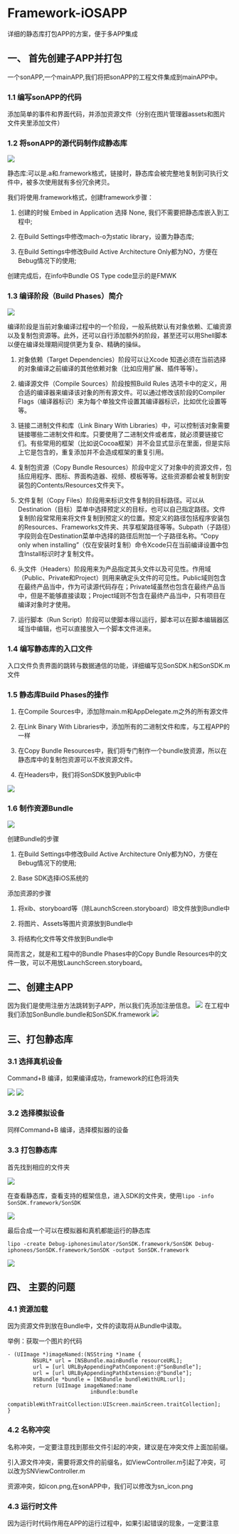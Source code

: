 # Framework-iOSAPP

详细的静态库打包APP的方案，便于多APP集成

## 一、 首先创建子APP并打包

一个sonAPP,一个mainAPP,我们将把sonAPP的工程文件集成到mainAPP中。

### 1.1 编写sonAPP的代码

添加简单的事件和界面代码，并添加资源文件（分别在图片管理器assets和图片文件夹里添加文件）

### 1.2 将sonAPP的源代码制作成静态库

![](https://raw.githubusercontent.com/STShenZhaoliang/STImage/master/Framework-iOSAPP/1%E7%94%9F%E6%88%90%E9%9D%99%E6%80%81%E5%BA%93.gif)

静态库:可以是.a和.framework格式，链接时，静态库会被完整地复制到可执行文件中，被多次使用就有多份冗余拷贝。

我们将使用.framework格式，创建framework步骤：

1. 创建的时候 Embed in Application 选择 None, 我们不需要把静态库嵌入到工程中;

2. 在Build Settings中修改mach-o为static library，设置为静态库;

3. 在Build Settings中修改Build Active Architecture Only都为NO，方便在Bebug情况下的使用;

创建完成后，在info中Bundle OS Type code显示的是FMWK

### 1.3 编译阶段（Build Phases）简介

![](https://raw.githubusercontent.com/STShenZhaoliang/STImage/master/Framework-iOSAPP/2phases%E7%AE%80%E4%BB%8B.gif)

编译阶段是当前对象编译过程中的一个阶段，一般系统默认有对象依赖、汇编资源以及复制包资源等。此外，还可以自行添加额外的阶段，甚至还可以用Shell脚本以便在编译处理期间提供更为复杂、精确的操纵。

1. 对象依赖（Target Dependencies）阶段可以让Xcode 知道必须在当前选择的对象编译之前编译的其他依赖对象（比如应用扩展、插件等等）。

2. 编译源文件（Compile Sources）阶段按照Build Rules 选项卡中的定义，用合适的编译器来编译该对象的所有源文件。可以通过修改该阶段的Compiler Flags（编译器标识）来为每个单独文件设置其编译器标识，比如优化设置等等。

3. 链接二进制文件和库（Link Binary With Libraries）中，可以控制该对象需要链接哪些二进制文件和库。只要使用了二进制文件或者库，就必须要链接它们。有些常用的框架（比如说Cocoa框架）并不会显式显示在里面，但是实际上它是包含的，重复添加并不会造成框架的重复引用。

4. 复制包资源（Copy Bundle Resources）阶段中定义了对象中的资源文件，包括应用程序、图标、界面构造器、视频、模板等等。这些资源都会被复制到安装包的Contents/Resources文件夹下。

5. 文件复制（Copy Files）阶段用来标识文件复制的目标路径。可以从Destination（目标）菜单中选择预定义的目标，也可以自己指定路径。文件复制阶段常常用来将文件复制到预定义的位置。预定义的路径包括程序安装包的Resources、Frameworks文件夹、共享框架路径等等。Subpath（子路径）字段则会在Destination菜单中选择的路径后附加一个子路径名称。“Copy only when installing”（仅在安装时复制）命令Xcode只在当前编译设置中包含Install标识时才复制文件。

6. 头文件（Headers）阶段用来为产品指定其头文件以及可见性。作用域（Public、Private和Project）则用来确定头文件的可见性。Public域则包含在最终产品当中，作为可读源代码存在；Private域虽然也包含在最终产品当中，但是不能够直接读取；Project域则不包含在最终产品当中，只有项目在编译对象时才使用。

7. 运行脚本（Run Script）阶段可以使脚本得以运行，脚本可以在脚本编辑器区域当中编辑，也可以直接放入一个脚本文件进来。

### 1.4 编写静态库的入口文件

入口文件负责界面的跳转与数据通信的功能，详细编写见SonSDK.h和SonSDK.m文件

### 1.5 静态库Build Phases的操作

1. 在Compile Sources中，添加除main.m和AppDelegate.m之外的所有源文件

2. 在Link Binary With Libraries中，添加所有的二进制文件和库，与工程APP的一样

3. 在Copy Bundle Resources中，我们将专门制作一个bundle放资源，所以在静态库中的复制包资源可以不放资源文件。

4. 在Headers中，我们将SonSDK放到Public中

![](https://github.com/STShenZhaoliang/STImage/blob/master/Framework-iOSAPP/3Header.png)

### 1.6 制作资源Bundle

![](https://raw.githubusercontent.com/STShenZhaoliang/STImage/master/Framework-iOSAPP/3Bundle%E5%88%B6%E4%BD%9C.gif)

创建Bundle的步骤

1. 在Build Settings中修改Build Active Architecture Only都为NO，方便在Bebug情况下的使用;

2. Base SDK选择iOS系统的

添加资源的步骤

1. 将xib、storyboard等（除LaunchScreen.storyboard）IB文件放到Bundle中

2. 将图片、Assets等图片资源放到Bundle中

3. 将结构化文件等文件放到Bundle中

简而言之，就是和工程中的Bundle Phases中的Copy Bundle Resources中的文件一致，可以不用放LaunchScreen.storyboard。

## 二、创建主APP
因为我们是使用注册方法跳转到子APP，所以我们先添加注册信息。
![](https://raw.githubusercontent.com/STShenZhaoliang/STImage/master/Framework-iOSAPP/4.png)
在工程中我们添加SonBundle.bundle和SonSDK.framework
![](https://raw.githubusercontent.com/STShenZhaoliang/STImage/master/Framework-iOSAPP/5.png)
## 三、打包静态库
### 3.1 选择真机设备

Command+B 编译，如果编译成功，framework的红色将消失

![](https://raw.githubusercontent.com/STShenZhaoliang/STImage/master/Framework-iOSAPP/3_0.png)
![](https://raw.githubusercontent.com/STShenZhaoliang/STImage/master/Framework-iOSAPP/3_1.png)

### 3.2 选择模拟设备

 同样Command+B 编译，选择模拟器的设备
 
### 3.3 打包静态库

首先找到相应的文件夹

![](https://raw.githubusercontent.com/STShenZhaoliang/STImage/master/Framework-iOSAPP/3_31.png)

在查看静态库，查看支持的框架信息，进入SDK的文件夹，使用`lipo -info SonSDK.framework/SonSDK`

![](https://raw.githubusercontent.com/STShenZhaoliang/STImage/master/Framework-iOSAPP/3_32.png)

最后合成一个可以在模拟器和真机都能运行的静态库

`lipo -create Debug-iphonesimulator/SonSDK.framework/SonSDK Debug-iphoneos/SonSDK.framework/SonSDK -output SonSDK.framework`

![](https://raw.githubusercontent.com/STShenZhaoliang/STImage/master/Framework-iOSAPP/3_33.png)

## 四、 主要的问题
### 4.1 资源加载

因为资源文件到放在Bundle中，文件的读取将从Bundle中读取。

举例：获取一个图片的代码
``` 
- (UIImage *)imageNamed:(NSString *)name {
        NSURL* url = [NSBundle.mainBundle resourceURL];
        url = [url URLByAppendingPathComponent:@"SonBundle"];
        url = [url URLByAppendingPathExtension:@"bundle"];
        NSBundle *bundle = [NSBundle bundleWithURL:url];
        return [UIImage imageNamed:name
                          inBundle:bundle
     compatibleWithTraitCollection:UIScreen.mainScreen.traitCollection];
}

```

### 4.2 名称冲突
名称冲突，一定要注意找到那些文件引起的冲突，建议是在冲突文件上面加前缀。

引入源文件冲突，需要将源文件的前缀名，如ViewController.m引起了冲突，可以改为SNViewController.m

资源冲突，如icon.png,在sonAPP中，我们可以修改为sn_icon.png

### 4.3 运行时文件
因为运行时代码作用在APP的运行过程中，如果引起错误的现象，一定要注意



